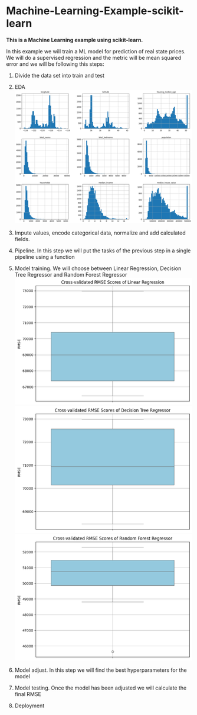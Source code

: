 # Machine-Learning-Example-scikit-learn
**This is a Machine Learning example using scikit-learn.** 

In this example we will train a ML model for prediction of real state prices. We will do a supervised regression and the metric will be mean squared error and we will be following this steps:
1. Divide the data set into train and test
2. EDA
![l](/images/eda.png)
4. Impute values, encode categorical data, normalize and add calculated fields.
5. Pipeline. In this step we will put the tasks of the previous step in a single pipeline using a function
6. Model training.  We will choose between Linear Regression, Decision Tree Regressor and Random Forest Regressor
![l](/images/linear.png)
![l](/images/dt.png)
![l](/images/rf.png)


7. Model adjust. In this step we will find the best hyperparameters for the model
8. Model testing. Once the model has been adjusted we will calculate the final RMSE
9. Deployment
